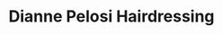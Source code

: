 ---
title: "Dianne Pelosi Hairdressing"
url: /edinburgh/dianne-pelosi-hairdressing/
shop: Friseur
---